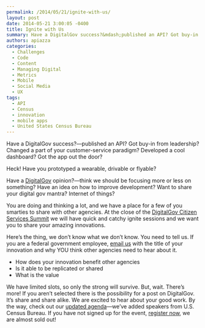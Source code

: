 ```yaml
---
permalink: /2014/05/21/ignite-with-us/
layout: post
date: 2014-05-21 3:00:05 -0400
title: Ignite with Us
summary: Have a DigitalGov success?&mdash;published an API? Got buy-in from leadership? Changed a part of your customer-service paradigm? Developed a cool dashboard? Got the app out the door? Heck! Have you prototyped a wearable, drivable or flyable? Have a DigitalGov opinion?&mdash;think we should be focusing more or less on something? Have an idea on how to
authors: apiazza
categories:
  - Challenges
  - Code
  - Content
  - Managing Digital
  - Metrics
  - Mobile
  - Social Media
  - UX
tags:
  - API
  - Census
  - innovation
  - mobile apps
  - United States Census Bureau
---
```


Have a DigitalGov success?—published an API? Got buy-in from leadership? Changed a part of your customer-service paradigm? Developed a cool dashboard? Got the app out the door?

Heck! Have you prototyped a wearable, drivable or flyable?

Have a [DigitalGov](https://www.WHATEVER/) opinion?—think we should be focusing more or less on something? Have an idea on how to improve development? Want to share your digital gov mantra? Internet of things?

You are doing and thinking a lot, and we have a place for a few of you smarties to share with other agencies. At the close of the [DigitalGov Citizen Services Summit](https://www.WHATEVER/event/digitalgov-citizen-services-summit/ "DigitalGov Citizen Services Summit") we will have quick and catchy ignite sessions and we want you to share your amazing innovations.

Here’s the thing, we don’t know what we don’t know. You need to tell us. If you are a federal government employee, [email us](mailto:digitalgov@gsa.gov?subject=IGNITE) with the title of your innovation and why YOU think other agencies need to hear about it.

  * How does your innovation benefit other agencies
  * Is it able to be replicated or shared
  * What is the value

We have limited slots, so only the strong will survive. But, wait. There’s more! If you aren&#8217;t selected there is the possibility for a post on DigitalGov. It’s share and share alike. We are excited to hear about your good work. By the way, check out our [updated agenda](https://www.WHATEVER/event/digitalgov-citizen-services-summit/)—we’ve added speakers from U.S. Census Bureau. If you have not signed up for the event, [register now](https://www.WHATEVER/event/digitalgov-citizen-services-summit/), we are almost sold out!